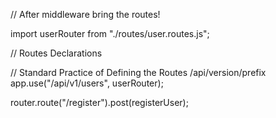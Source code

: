 // After middleware bring the routes!

import userRouter from "./routes/user.routes.js";

// Routes Declarations

// Standard Practice of Defining the Routes /api/version/prefix
app.use("/api/v1/users", userRouter);

router.route("/register").post(registerUser);
